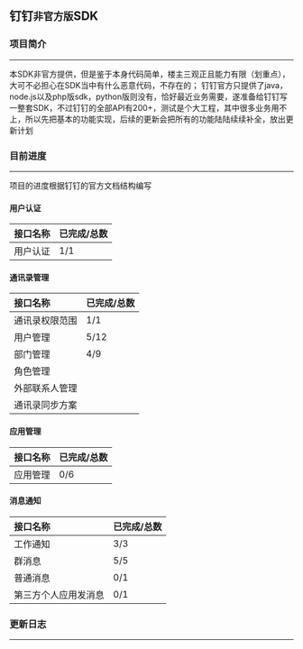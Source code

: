 ## 钉钉`非官方版`SDK

### 项目简介
--------------------  
本SDK非官方提供，但是鉴于本身代码简单，楼主三观正且能力有限（划重点），大可不必担心在SDK当中有什么恶意代码，不存在的； 
钉钉官方只提供了java，node.js以及php版sdk，python版则没有，恰好最近业务需要，遂准备给钉钉写一整套SDK，不过钉钉的全部API有200+，测试是个大工程，其中很多业务用不上，所以先把基本的功能实现，后续的更新会把所有的功能陆陆续续补全，放出更新计划

### 目前进度
--------------------  
项目的进度根据钉钉的官方文档结构编写

#### 用户认证

|接口名称|已完成/总数|  
|:---|:---|  
|用户认证|1/1|  

#### 通讯录管理

|接口名称|已完成/总数|  
|:---|:---|  
|通讯录权限范围|1/1|  
|用户管理|5/12|  
|部门管理|4/9|  
|角色管理||  
|外部联系人管理||  
|通讯录同步方案||  

#### 应用管理

|接口名称|已完成/总数|  
|:---|:---|  
|应用管理|0/6|  

#### 消息通知

|接口名称|已完成/总数|
|:---|:---|
|工作通知|3/3|
|群消息|5/5|
|普通消息|0/1|
|第三方个人应用发消息|0/1|


### 更新日志
--------------------  
>
>
